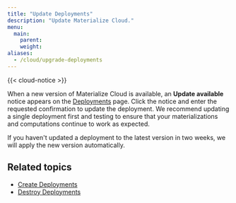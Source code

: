 ```yaml
---
title: "Update Deployments"
description: "Update Materialize Cloud."
menu:
  main:
    parent:
    weight:
aliases:
  - /cloud/upgrade-deployments
---
```


{{< cloud-notice >}}

When a new version of Materialize Cloud is available, an **Update available** notice appears on the [Deployments](https://cloud.materialize.com/deployments) page. Click the notice and enter the requested confirmation to update the deployment.  We recommend updating a single deployment first and testing to ensure that your materializations and computations continue to work as expected.

If you haven't updated a deployment to the latest version in two weeks, we will apply the new version automatically.

## Related topics

* [Create Deployments](../create-deployments)
* [Destroy Deployments](../delete-deployments)
